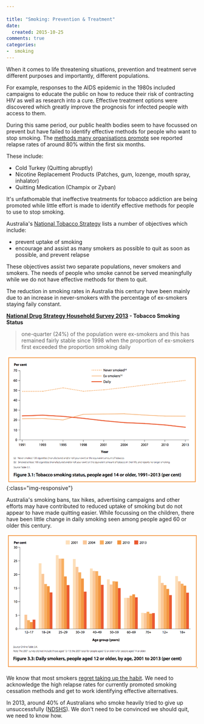 ```yaml
---

title: "Smoking: Prevention & Treatment"
date: 
  created: 2015-10-25
comments: true
categories:
-  smoking
---
```


When it comes to life threatening situations, prevention and treatment serve
different purposes and importantly, different populations.

For example, responses to the AIDS epidemic in the 1980s included campaigns to
educate the public on how to reduce their risk of contracting HIV as well as
research into a cure. Effective treatment options were discovered which greatly
improve the prognosis for infected people with access to them.

During this same period, our public health bodies seem to have focussed on prevent but
have failed to identify effective methods for people who want to stop smoking. The
[methods many organisations promote][methods] see reported relapse rates of around
80% within the first six months.

[methods]: http://www.quit.org.au/preparing-to-quit/choosing-best-way-to-quit

These include:

* Cold Turkey (Quitting abruptly)
* Nicotine Replacement Products (Patches, gum, lozenge, mouth spray, inhalator)
* Quitting Medication (Champix or Zyban)

It's unfathomable that ineffective treatments for tobacco addiction are being
promoted while little effort is made to identify effective methods for people
to use to stop smoking.

Australia's [National Tobacco Strategy][strategy] lists a number of objectives which
include:

* prevent uptake of smoking
* encourage and assist as many smokers as possible to quit as soon as possible, and prevent relapse

These objectives assist two separate populations, never smokers and smokers.
The needs of people who smoke cannot be served meaningfully while we do not
have effective methods for them to quit.

The reduction in smoking rates in Australia this century have been mainly due to an
increase in never-smokers with the percentage of ex-smokers staying faily constant.

**[National Drug Strategy Household Survey 2013][ndshs] - Tobacco Smoking Status**

> one-quarter (24%) of the population were ex-smokers and this has remained
> fairly stable since 1998 when the proportion of ex-smokers first exceeded the
> proportion smoking daily

!['one-quarter (24%) of the population were ex-smokers and this has remained fairly stable since 1998 when the proportion of ex-smokers first exceeded the proportion smoking daily' 'one-quarter (24%) of the population were ex-smokers and this has remained fairly stable since 1998 when the proportion of ex-smokers first exceeded the proportion smoking daily'](../images/ndshs-2013-tobacco-smoking-status-1991-2013.png){:class="img-responsive"}

Australia's smoking bans, tax hikes, advertising campaigns and other efforts may have
contributed to reduced uptake of smoking but do not appear to have made quitting easier.
While focussing on the children, there have been little change in daily smoking seen
among people aged 60 or older this century.

![daily smokers](../images/ndshs-2013-daily-smokers-2001-2013.png) 

We know that most smokers [regret taking up the habit][regret]. We need to acknowledge
the high relapse rates for currently promoted smoking cessation methods and
get to work identifying effective alternatives.

In 2013, around 40% of Australians who smoke heavily tried to give up
unsuccessfully ([NDSHS][ndshs]). We don't need to be convinced we should quit, we
need to know how.


[strategy]: http://www.nationaldrugstrategy.gov.au/internet/drugstrategy/publishing.nsf/Content/national_ts_2012_2018
[regret]: http://www.ncbi.nlm.nih.gov/pubmed/15799597
[ndshs]: http://www.aihw.gov.au/alcohol-and-other-drugs/ndshs-2013/
